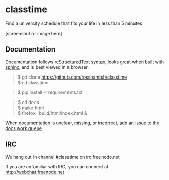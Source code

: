 classtime
=========

Find a university schedule that fits your life in less than 5 minutes

[screenshot or image here]

Documentation
-------------

Documentation follows [reStructuredText] syntax, looks great when built with [sphinx], and is best viewed in a browser.

> $ git clone https://github.com/rosshamish/classtime  
> $ cd classtime  

> $ pip install -r requirements.txt  

> $ cd docs  
> $ make html  
> $ firefox _build/html/index.html &

When documentation is unclear, missing, or incorrect, [add an issue][issue-new] to the [docs work queue][milestones].

[reStructuredText]: http://docutils.sourceforge.net/docs/user/rst/quickref.html
[sphinx]: http://sphinx-doc.org/
[issue-new]: https://github.com/RossHamish/classtime/issues/new
[milestones]: https://github.com/RossHamish/classtime/milestones

IRC
---

We hang out in channel #classtime on irc.freenode.net

If you are unfamiliar with IRC, you can connect at http://webchat.freenode.net
